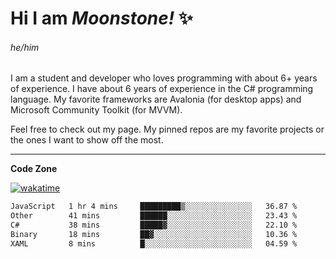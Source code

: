 
<!--
**MoonstoneStudios/MoonstoneStudios** is a ✨ _special_ ✨ repository because its `README.md` (this file) appears on your GitHub profile.

Here are some ideas to get you started:

- 🔭 I’m currently working on ...
- 🌱 I’m currently learning ...
- 👯 I’m looking to collaborate on ...
- 🤔 I’m looking for help with ...
- 💬 Ask me about ...
- 📫 How to reach me: ...
- 😄 Pronouns: ...
- ⚡ Fun fact: ...
-->

# Hi I am _Moonstone!_  ✨
###### he/him

I am a student and developer who loves programming with about 6+ years of experience. 
I have about 6 years of experience in the C# programming language. 
My favorite frameworks are Avalonia (for desktop apps) and Microsoft Community Toolkit (for MVVM).

Feel free to check out my page. My pinned repos are my favorite projects or the ones I want to show off the most. 

---

**Code Zone**


[![wakatime](https://wakatime.com/badge/user/35c755da-7226-42ef-89f9-892c03fbcf7e.svg?style=for-the-badge)](https://wakatime.com/@35c755da-7226-42ef-89f9-892c03fbcf7e)
<!--START_SECTION:waka-->

```txt
JavaScript   1 hr 4 mins     █████████▒░░░░░░░░░░░░░░░   36.87 %
Other        41 mins         ██████░░░░░░░░░░░░░░░░░░░   23.43 %
C#           38 mins         █████▓░░░░░░░░░░░░░░░░░░░   22.10 %
Binary       18 mins         ██▓░░░░░░░░░░░░░░░░░░░░░░   10.36 %
XAML         8 mins          █░░░░░░░░░░░░░░░░░░░░░░░░   04.59 %
```

<!--END_SECTION:waka-->
